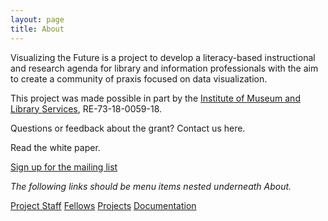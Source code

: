 ```yaml
---
layout: page
title: About
---
```


Visualizing the Future is a project to develop a literacy-based instructional and research agenda for library and information professionals with the aim to create a community of praxis focused on data visualization. 

This project was made possible in part by the [Institute of Museum and Library Services](https://www.imls.gov/), RE-73-18-0059-18.

Questions or feedback about the grant? Contact us here.

Read the white paper.

[Sign up for the mailing list](http://eepurl.com/gzlFyH)


*The following links should be menu items nested underneath About.*

[Project Staff](/staff)
[Fellows](/fellows)
[Projects](/projects)
[Documentation](/documentation)
